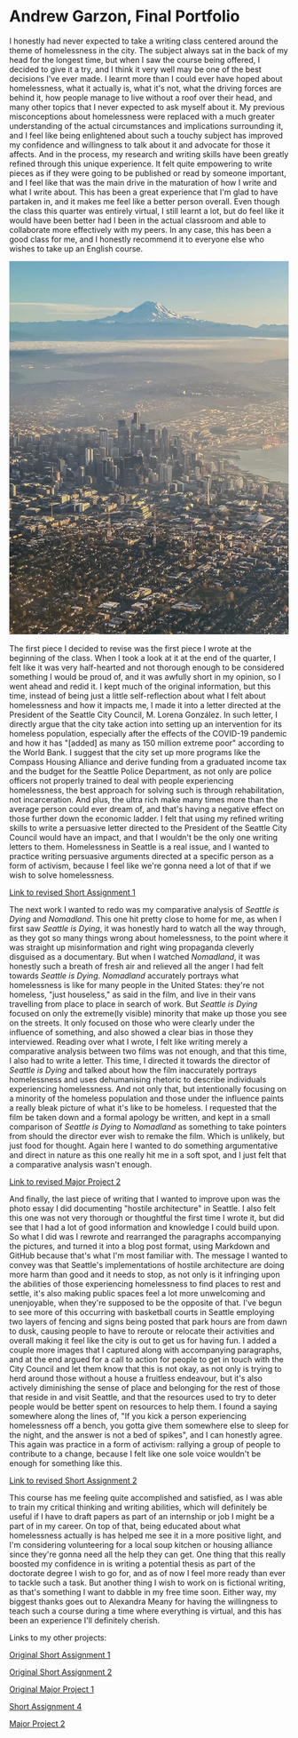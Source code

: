 # Andrew Garzon, Final Portfolio

I honestly had never expected to take a writing class centered around the theme of homelessness in the city. The subject always sat in the back of my head for the longest time, but when I saw the course being offered, I decided to give it a try, and I think it very well may be one of the best decisions I've ever made. I learnt more than I could ever have hoped about homelessness, what it actually is, what it's not, what the driving forces are behind it, how people manage to live without a roof over their head, and many other topics that I never expected to ask myself about it. My previous misconceptions about homelessness were replaced with a much greater understanding of the actual circumstances and implications surrounding it, and I feel like being enlightened about such a touchy subject has improved my confidence and willingness to talk about it and advocate for those it affects. And in the process, my research and writing skills have been greatly refined through this unique experience. It felt quite empowering to write pieces as if they were going to be published or read by someone important, and I feel like that was the main drive in the maturation of how I write and what I write about. This has been a great experience that I'm glad to have partaken in, and it makes me feel like a better person overall. Even though the class this quarter was entirely virtual, I still learnt a lot, but do feel like it would have been better had I been in the actual classroom and able to collaborate more effectively with my peers. In any case, this has been a good class for me, and I honestly recommend it to everyone else who wishes to take up an English course.

![Aerial view of Seattle and Mount Rainier](seattle.jpg)

The first piece I decided to revise was the first piece I wrote at the beginning of the class. When I took a look at it at the end of the quarter, I felt like it was very half-hearted and not thorough enough to be considered something I would be proud of, and it was awfully short in my opinion, so I went ahead and redid it. I kept much of the original information, but this time, instead of being just a little self-reflection about what I felt about homelessness and how it impacts me, I made it into a letter directed at the President of the Seattle City Council, M. Lorena González. In such letter, I directly argue that the city take action into setting up an intervention for its homeless population, especially after the effects of the COVID-19 pandemic and how it has "[added] as many as 150 million extreme poor" according to the World Bank. I suggest that the city set up more programs like the Compass Housing Alliance and derive funding from a graduated income tax and the budget for the Seattle Police Department, as not only are police officers not properly trained to deal with people experiencing homelessness, the best approach for solving such is through rehabilitation, not incarceration. And plus, the ultra rich make many times more than the average person could ever dream of, and that's having a negative effect on those further down the economic ladder. I felt that using my refined writing skills to write a persuasive letter directed to the President of the Seattle City Council would have an impact, and that I wouldn't be the only one writing letters to them. Homelessness in Seattle is a real issue, and I wanted to practice writing persuasive arguments directed at a specific person as a form of activism, because I feel like we're gonna need a lot of that if we wish to solve homelessness.

[Link to revised Short Assignment 1](Revised_Short_Assignment_One.docx)

The next work I wanted to redo was my comparative analysis of *Seattle is Dying* and *Nomadland*. This one hit pretty close to home for me, as when I first saw *Seattle is Dying*, it was honestly hard to watch all the way through, as they got so many things wrong about homelessness, to the point where it was straight up misinformation and right wing propaganda cleverly disguised as a documentary. But when I watched *Nomadland*, it was honestly such a breath of fresh air and relieved all the anger I had felt towards *Seattle is Dying*. *Nomadland* accurately portrays what homelessness is like for many people in the United States: they're not homeless, "just houseless," as said in the film, and live in their vans travelling from place to place in search of work. But *Seattle is Dying* focused on only the extreme(ly visible) minority that make up those you see on the streets. It only focused on those who were clearly under the influence of something, and also showed a clear bias in those they interviewed. Reading over what I wrote, I felt like writing merely a comparative analysis between two films was not enough, and that this time, I also had to write a letter. This time, I directed it towards the director of *Seattle is Dying* and talked about how the film inaccurately portrays homelessness and uses dehumanising rhetoric to describe individuals experiencing homelessness. And not only that, but intentionally focusing on a minority of the homeless population and those under the influence paints a really bleak picture of what it's like to be homeless. I requested that the film be taken down and a formal apology be written, and kept in a small comparison of *Seattle is Dying* to *Nomadland* as something to take pointers from should the director ever wish to remake the film. Which is unlikely, but just food for thought. Again here I wanted to do something argumentative and direct in nature as this one really hit me in a soft spot, and I just felt that a comparative analysis wasn't enough.

[Link to revised Major Project 2](Revised_Short_Assignment_One.docx)

And finally, the last piece of writing that I wanted to improve upon was the photo essay I did documenting "hostile architecture" in Seattle. I also felt this one was not very thorough or thoughtful the first time I wrote it, but did see that I had a lot of good information and knowledge I could build upon. So what I did was I rewrote and rearranged the paragraphs accompanying the pictures, and turned it into a blog post format, using Markdown and GitHub because that's what I'm most familiar with. The message I wanted to convey was that Seattle's implementations of hostile architecture are doing more harm than good and it needs to stop, as not only is it infringing upon the abilities of those experiencing homelessness to find places to rest and settle, it's also making public spaces feel a lot more unwelcoming and unenjoyable, when they're supposed to be the opposite of that. I've begun to see more of this occurring with basketball courts in Seattle employing two layers of fencing and signs being posted that park hours are from dawn to dusk, causing people to have to reroute or relocate their activities and overall making it feel like the city is out to get us for having fun. I added a couple more images that I captured along with accompanying paragraphs, and at the end argued for a call to action for people to get in touch with the City Council and let them know that this is not okay, as not only is trying to herd around those without a house a fruitless endeavour, but it's also actively diminishing the sense of place and belonging for the rest of those that reside in and visit Seattle, and that the resources used to try to deter people would be better spent on resources to help them. I found a saying somewhere along the lines of, "If you kick a person experiencing homelessness off a bench, you gotta give them somewhere else to sleep for the night, and the answer is not a bed of spikes", and I can honestly agree. This again was practice in a form of activism: rallying a group of people to contribute to a change, because I felt like one sole voice wouldn't be enough for something like this.

[Link to revised Short Assignment 2](./revised/Revised_Short_Assignment_Two.md)

This course has me feeling quite accomplished and satisfied, as I was able to train my critical thinking and writing abilities, which will definitely be useful if I have to draft papers as part of an internship or job I might be a part of in my career. On top of that, being educated about what homelessness actually is has helped me see it in a more positive light, and I'm considering volunteering for a local soup kitchen or housing alliance since they're gonna need all the help they can get. One thing that this really boosted my confidence in is writing a potential thesis as part of the doctorate degree I wish to go for, and as of now I feel more ready than ever to tackle such a task. But another thing I wish to work on is fictional writing, as that's something I want to dabble in my free time soon. Either way, my biggest thanks goes out to Alexandra Meany for having the willingness to teach such a course during a time where everything is virtual, and this has been an experience I'll definitely cherish.

Links to my other projects:

[Original Short Assignment 1](Short_Assignment_One.docx)

[Original Short Assignment 2](Short_Assignment_Two.docx)

[Original Major Project 1](Major_Project_One.docx)

[Short Assignment 4](Short_Assignment_Four.docx)

[Major Project 2](Major_Project_Two.docx)
